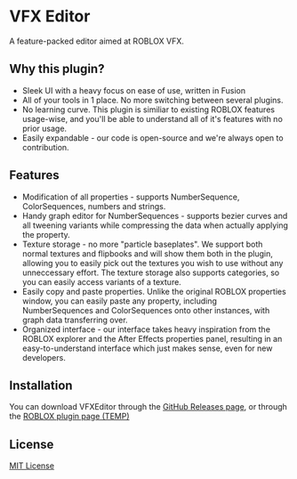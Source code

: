 # VFX Editor
A feature-packed editor aimed at ROBLOX VFX.
## Why this plugin?
* Sleek UI with a heavy focus on ease of use, written in Fusion
* All of your tools in 1 place. No more switching between several plugins.
* No learning curve. This plugin is similiar to existing ROBLOX features usage-wise, and you'll be able to understand all of it's features with no prior usage.
* Easily expandable - our code is open-source and we're always open to contribution.

## Features
* Modification of all properties - supports NumberSequence, ColorSequences, numbers and strings. 
* Handy graph editor for NumberSequences - supports bezier curves and all tweening variants while compressing the data when actually applying the property.
* Texture storage - no more "particle baseplates". We support both normal textures and flipbooks and will show them both in the plugin, allowing you to easily pick out the textures you wish to use without any unneccessary effort. The texture storage also supports categories, so you can easily access variants of a texture.
* Easily copy and paste properties. Unlike the original ROBLOX properties window, you can easily paste any property, including NumberSequences and ColorSequences onto other instances, with graph data transferring over.
* Organized interface - our interface takes heavy inspiration from the ROBLOX explorer and the After Effects properties panel, resulting in an easy-to-understand interface which just makes sense, even for new developers.

## Installation
You can download VFXEditor through the [GitHub Releases page](https://github.com/VirtualButFake/VFX-Editor/releases), or through the [ROBLOX plugin page (TEMP)](https://tr.rbxcdn.com/04a0614bdbf8268fa410139cfdd5910b/420/420/Hat/Png)

## License
[MIT License](https://github.com/VirtualButFake/VFX-Editor/blob/master/LICENSE)